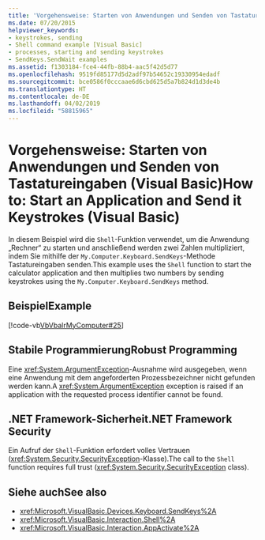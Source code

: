 ```yaml
---
title: 'Vorgehensweise: Starten von Anwendungen und Senden von Tastatureingaben (Visual Basic)'
ms.date: 07/20/2015
helpviewer_keywords:
- keystrokes, sending
- Shell command example [Visual Basic]
- processes, starting and sending keystrokes
- SendKeys.SendWait examples
ms.assetid: f1303184-fce4-44fb-88b4-aac5f42d5d77
ms.openlocfilehash: 9519fd85177d5d2adf97b54652c19330954edadf
ms.sourcegitcommit: bce0586f0cccaae6d6cbd625d5a7b824d1d3de4b
ms.translationtype: HT
ms.contentlocale: de-DE
ms.lasthandoff: 04/02/2019
ms.locfileid: "58815965"
---
```

# <a name="how-to-start-an-application-and-send-it-keystrokes-visual-basic"></a><span data-ttu-id="aacdd-102">Vorgehensweise: Starten von Anwendungen und Senden von Tastatureingaben (Visual Basic)</span><span class="sxs-lookup"><span data-stu-id="aacdd-102">How to: Start an Application and Send it Keystrokes (Visual Basic)</span></span>
<span data-ttu-id="aacdd-103">In diesem Beispiel wird die `Shell`-Funktion verwendet, um die Anwendung „Rechner“ zu starten und anschließend werden zwei Zahlen multipliziert, indem Sie mithilfe der `My.Computer.Keyboard.SendKeys`-Methode Tastatureingaben senden.</span><span class="sxs-lookup"><span data-stu-id="aacdd-103">This example uses the `Shell` function to start the calculator application and then multiplies two numbers by sending keystrokes using the `My.Computer.Keyboard.SendKeys` method.</span></span>  
  
## <a name="example"></a><span data-ttu-id="aacdd-104">Beispiel</span><span class="sxs-lookup"><span data-stu-id="aacdd-104">Example</span></span>  
 [!code-vb[VbVbalrMyComputer#25](~/samples/snippets/visualbasic/VS_Snippets_VBCSharp/VbVbalrMyComputer/VB/Class2.vb#25)]  
  
## <a name="robust-programming"></a><span data-ttu-id="aacdd-105">Stabile Programmierung</span><span class="sxs-lookup"><span data-stu-id="aacdd-105">Robust Programming</span></span>  
 <span data-ttu-id="aacdd-106">Eine <xref:System.ArgumentException>-Ausnahme wird ausgegeben, wenn eine Anwendung mit dem angeforderten Prozessbezeichner nicht gefunden werden kann.</span><span class="sxs-lookup"><span data-stu-id="aacdd-106">A <xref:System.ArgumentException> exception is raised if an application with the requested process identifier cannot be found.</span></span>  
  
## <a name="net-framework-security"></a><span data-ttu-id="aacdd-107">.NET Framework-Sicherheit</span><span class="sxs-lookup"><span data-stu-id="aacdd-107">.NET Framework Security</span></span>  
 <span data-ttu-id="aacdd-108">Ein Aufruf der `Shell`-Funktion erfordert volles Vertrauen (<xref:System.Security.SecurityException>-Klasse).</span><span class="sxs-lookup"><span data-stu-id="aacdd-108">The call to the `Shell` function requires full trust (<xref:System.Security.SecurityException> class).</span></span>  
  
## <a name="see-also"></a><span data-ttu-id="aacdd-109">Siehe auch</span><span class="sxs-lookup"><span data-stu-id="aacdd-109">See also</span></span>

- <xref:Microsoft.VisualBasic.Devices.Keyboard.SendKeys%2A>
- <xref:Microsoft.VisualBasic.Interaction.Shell%2A>
- <xref:Microsoft.VisualBasic.Interaction.AppActivate%2A>
